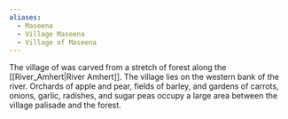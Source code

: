 ```yaml
---
aliases:
  - Maseena
  - Village Maseena
  - Village of Maseena
---
```

The village of was carved from a stretch of forest along the [[River_Amhert|River Amhert]]. The village lies on the western bank of the river. Orchards of apple and pear, fields of barley, and gardens of carrots, onions, garlic, radishes, and sugar peas occupy a large area between the village palisade and the forest.